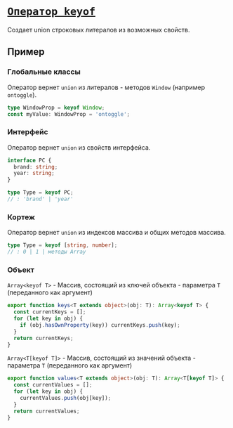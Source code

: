 # [`Оператор keyof`](../index.md)

Создает union строковых литералов из возможных свойств.

## Пример

### Глобальные классы

Оператор вернет `union` из литералов - методов `Window` (например `ontoggle`).

```ts
type WindowProp = keyof Window;
const myValue: WindowProp = 'ontoggle';
```

### Интерфейс

Оператор вернет `union` из свойств интерфейса.

```ts
interface PC {
  brand: string;
  year: string;
}

type Type = keyof PC;
// : 'brand' | 'year'
```

### Кортеж

Оператор вернет `union` из индексов массива и общих методов массива.

```ts
type Type = keyof [string, number];
// : 0 | 1 | методы Array
```

### Объект

`Array<keyof T>` - Массив, состоящий из ключей объекта - параметра `T` (переданного как аргумент)

```ts
export function keys<T extends object>(obj: T): Array<keyof T> {
  const currentKeys = [];
  for (let key in obj) {
    if (obj.hasOwnProperty(key)) currentKeys.push(key);
  }
  return currentKeys;
}
```

`Array<T[keyof T]>` - Массив, состоящий из значений объекта - параметра `T` (переданного как аргумент)

```ts
export function values<T extends object>(obj: T): Array<T[keyof T]> {
  const currentValues = [];
  for (let key in obj) {
    currentValues.push(obj[key]);
  }
  return currentValues;
}
```
